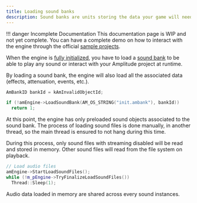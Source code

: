 ```yaml
---
title: Loading sound banks
description: Sound banks are units storing the data your game will need to play audio. The page will show you how to load soundbanks from an Amplitude project.
---
```


!!! danger Incomplete Documentation
    This documentation page is WIP and not yet complete. You can have a complete demo on how to interact with the engine through the official [sample projects](https://github.com/AmplitudeAudio/sdk/blob/develop/samples).

When the engine is [fully initialized](./initializing-the-engine.md), you have to load a [sound bank](../project/soundbank.md) to be able to play any sound or interact with your Amplitude project at runtime.

By loading a sound bank, the engine will also load all the associated data (effects, attenuation, events, etc.).

```cpp
AmBankID bankId = kAmInvalidObjectId;

if (!amEngine->LoadSoundBank(AM_OS_STRING("init.ambank"), bankId))
  return 1;
```

At this point, the engine has only preloaded sound objects associated to the sound bank. The process of loading sound files is done manually, in another thread, so the main thread is ensured to not hang during this time.

During this process, only sound files with streaming disabled will be read and stored in memory. Other sound files will read from the file system on playback.

```cpp
// Load audio files
amEngine->StartLoadSoundFiles();
while (!m_pEngine->TryFinalizeLoadSoundFiles())
  Thread::Sleep(1);
```

Audio data loaded in memory are shared across every sound instances.
